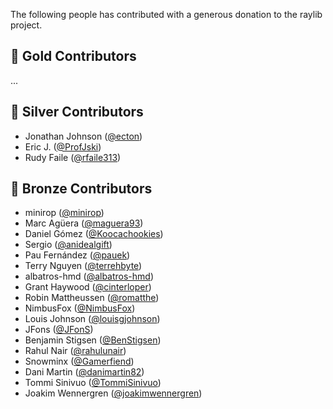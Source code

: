 The following people has contributed with a generous donation to the raylib project.

## 🥇 Gold Contributors

...

## 🥈 Silver Contributors

 - Jonathan Johnson ([@ecton](https://github.com/ecton))
 - Eric J. ([@ProfJski](https://github.com/ProfJski))
 - Rudy Faile ([@rfaile313](https://github.com/rfaile313))

## 🥉 Bronze Contributors

 - minirop ([@minirop](https://github.com/minirop))
 - Marc Agüera ([@maguera93](https://github.com/maguera93))
 - Daniel Gómez ([@Koocachookies](https://github.com/Koocachookies))
 - Sergio ([@anidealgift](https://github.com/anidealgift))
 - Pau Fernández ([@pauek](https://github.com/pauek))
 - Terry Nguyen ([@terrehbyte](https://github.com/terrehbyte))
 - albatros-hmd ([@albatros-hmd](https://github.com/albatros-hmd))
 - Grant Haywood ([@cinterloper](https://github.com/cinterloper))
 - Robin Mattheussen ([@romatthe](https://github.com/romatthe))
 - NimbusFox ([@NimbusFox](https://github.com/NimbusFox))
 - Louis Johnson ([@louisgjohnson](https://github.com/louisgjohnson))
 - JFons ([@JFonS](https://github.com/JFonS))
 - Benjamin Stigsen ([@BenStigsen](https://github.com/BenStigsen))
 - Rahul Nair ([@rahulunair](https://github.com/rahulunair))
 - Snowminx ([@Gamerfiend](https://github.com/Gamerfiend))
 - Dani Martin ([@danimartin82](https://github.com/danimartin82))
 - Tommi Sinivuo ([@TommiSinivuo](https://github.com/TommiSinivuo))
 - Joakim Wennergren ([@joakimwennergren](https://github.com/joakimwennergren))
 
